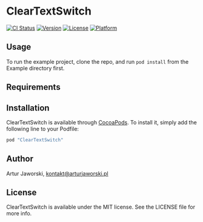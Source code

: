 # ClearTextSwitch

[![CI Status](http://img.shields.io/travis/arturjaworski/ClearTextSwitch.svg?style=flat)](https://travis-ci.org/arturjaworski/ClearTextSwitch)
[![Version](https://img.shields.io/cocoapods/v/ClearTextSwitch.svg?style=flat)](http://cocoapods.org/pods/ClearTextSwitch)
[![License](https://img.shields.io/cocoapods/l/ClearTextSwitch.svg?style=flat)](http://cocoapods.org/pods/ClearTextSwitch)
[![Platform](https://img.shields.io/cocoapods/p/ClearTextSwitch.svg?style=flat)](http://cocoapods.org/pods/ClearTextSwitch)

## Usage

To run the example project, clone the repo, and run `pod install` from the Example directory first.

## Requirements

## Installation

ClearTextSwitch is available through [CocoaPods](http://cocoapods.org). To install
it, simply add the following line to your Podfile:

```ruby
pod "ClearTextSwitch"
```

## Author

Artur Jaworski, kontakt@arturjaworski.pl

## License

ClearTextSwitch is available under the MIT license. See the LICENSE file for more info.

